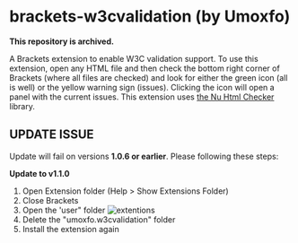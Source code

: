 # brackets-w3cvalidation (by Umoxfo)

__This repository is archived.__

A Brackets extension to enable W3C validation support. To use this extension, open any HTML file and then check the bottom right corner of Brackets (where all files are checked) and look for either the green icon (all is well) or the yellow warning sign (issues). Clicking the icon will open a panel with the current issues.
This extension uses [the Nu Html Checker](http://validator.github.io/validator/) library.

## UPDATE ISSUE
Update will fail on versions __1.0.6 or earlier__.
Please following these steps:

__Update to v1.1.0__
1. Open Extension folder (Help > Show Extensions Folder)
1. Close Brackets
1. Open the 'user" folder
![extentions](https://user-images.githubusercontent.com/5876745/35473761-a3f511fc-0339-11e8-8fe8-d86ae5edb680.PNG)
1. Delete the "umoxfo.w3cvalidation" folder
1. Install the extension again
